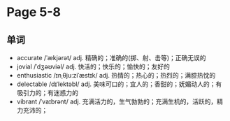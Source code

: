 # Page 5-8

## 单词
- accurate /ˈækjərət/ adj. 精确的；准确的(掷、射、击等)；正确无误的 
- jovial /ˈdʒəʊviəl/ adj. 快活的；快乐的；愉快的；友好的
- enthusiastic /ɪnˌθjuːziˈæstɪk/ adj. 热情的；热心的；热烈的；满腔热忱的
- delectable /dɪˈlektəbl/ adj. 美味可口的；宜人的；香甜的；妩媚动人的；有吸引力的；有迷惑力的
- vibrant /ˈvaɪbrənt/ adj. 充满活力的，生气勃勃的；充满生机的，活跃的，精力充沛的；
